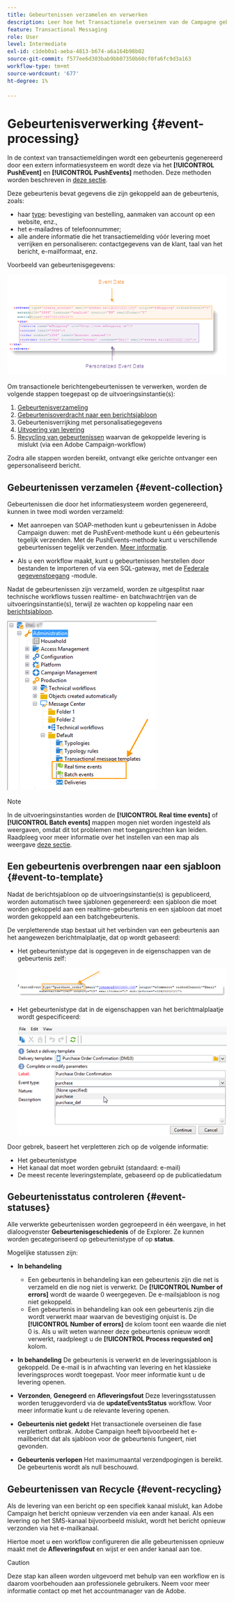 ```yaml
---
title: Gebeurtenissen verzamelen en verwerken
description: Leer hoe het Transactionele overseinen van de Campagne gebeurtenissen verzamelt en verwerkt
feature: Transactional Messaging
role: User
level: Intermediate
exl-id: c1deb0a1-aeba-4813-b674-a6a164b98b02
source-git-commit: f577ee6d303bab9bb07350b60cf0fa6fc9d3a163
workflow-type: tm+mt
source-wordcount: '677'
ht-degree: 1%

---
```


# Gebeurtenisverwerking {#event-processing}

In de context van transactiemeldingen wordt een gebeurtenis gegenereerd door een extern informatiesysteem en wordt deze via het **[!UICONTROL PushEvent]** en **[!UICONTROL PushEvents]** methoden. Deze methoden worden beschreven in [deze sectie](event-description.md).

Deze gebeurtenis bevat gegevens die zijn gekoppeld aan de gebeurtenis, zoals:

* haar [type](transactional.md#create-event-types): bevestiging van bestelling, aanmaken van account op een website, enz.,
* het e-mailadres of telefoonnummer;
* alle andere informatie die het transactiemelding vóór levering moet verrijken en personaliseren: contactgegevens van de klant, taal van het bericht, e-mailformaat, enz.

Voorbeeld van gebeurtenisgegevens:

![](assets/mc-event-request.png)

Om transactionele berichtengebeurtenissen te verwerken, worden de volgende stappen toegepast op de uitvoeringsinstantie(s):

1. [Gebeurtenisverzameling](#event-collection)
1. [Gebeurtenisoverdracht naar een berichtsjabloon](#routing-towards-a-template)
1. Gebeurtenisverrijking met personalisatiegegevens
1. [Uitvoering van levering](delivery-execution.md)
1. [Recycling van gebeurtenissen](#event-recycling) waarvan de gekoppelde levering is mislukt (via een Adobe Campaign-workflow)

Zodra alle stappen worden bereikt, ontvangt elke gerichte ontvanger een gepersonaliseerd bericht.

## Gebeurtenissen verzamelen {#event-collection}

Gebeurtenissen die door het informatiesysteem worden gegenereerd, kunnen in twee modi worden verzameld:

* Met aanroepen van SOAP-methoden kunt u gebeurtenissen in Adobe Campaign duwen: met de PushEvent-methode kunt u één gebeurtenis tegelijk verzenden. Met de PushEvents-methode kunt u verschillende gebeurtenissen tegelijk verzenden. [Meer informatie](event-description.md).

* Als u een workflow maakt, kunt u gebeurtenissen herstellen door bestanden te importeren of via een SQL-gateway, met de [Federale gegevenstoegang](../connect/fda.md) -module.

Nadat de gebeurtenissen zijn verzameld, worden ze uitgesplitst naar technische workflows tussen realtime- en batchwachtrijen van de uitvoeringsinstantie(s), terwijl ze wachten op koppeling naar een [berichtsjabloon](transactional-template.md).

![](assets/mc-event-queues.png)

>[!NOTE]
>
>In de uitvoeringsinstanties worden de **[!UICONTROL Real time events]** of **[!UICONTROL Batch events]** mappen mogen niet worden ingesteld als weergaven, omdat dit tot problemen met toegangsrechten kan leiden. Raadpleeg voor meer informatie over het instellen van een map als weergave [deze sectie](../audiences/folders-and-views.md#turn-a-folder-to-a-view).

## Een gebeurtenis overbrengen naar een sjabloon {#event-to-template}

Nadat de berichtsjabloon op de uitvoeringsinstantie(s) is gepubliceerd, worden automatisch twee sjablonen gegenereerd: een sjabloon die moet worden gekoppeld aan een realtime-gebeurtenis en een sjabloon dat moet worden gekoppeld aan een batchgebeurtenis.

De verpletterende stap bestaat uit het verbinden van een gebeurtenis aan het aangewezen berichtmalplaatje, dat op wordt gebaseerd:

* Het gebeurtenistype dat is opgegeven in de eigenschappen van de gebeurtenis zelf:

  ![](assets/event-type-sample.png)

* Het gebeurtenistype dat in de eigenschappen van het berichtmalplaatje wordt gespecificeerd:

  ![](assets/event-type-select.png)

Door gebrek, baseert het verpletteren zich op de volgende informatie:

* Het gebeurtenistype
* Het kanaal dat moet worden gebruikt (standaard: e-mail)
* De meest recente leveringstemplate, gebaseerd op de publicatiedatum

## Gebeurtenisstatus controleren {#event-statuses}

Alle verwerkte gebeurtenissen worden gegroepeerd in één weergave, in het dialoogvenster **Gebeurtenisgeschiedenis** of de Explorer. Ze kunnen worden gecategoriseerd op gebeurtenistype of op **status**.

Mogelijke statussen zijn:

* **In behandeling**

   * Een gebeurtenis in behandeling kan een gebeurtenis zijn die net is verzameld en die nog niet is verwerkt. De **[!UICONTROL Number of errors]** wordt de waarde 0 weergegeven. De e-mailsjabloon is nog niet gekoppeld.
   * Een gebeurtenis in behandeling kan ook een gebeurtenis zijn die wordt verwerkt maar waarvan de bevestiging onjuist is. De **[!UICONTROL Number of errors]** de kolom toont een waarde die niet 0 is. Als u wilt weten wanneer deze gebeurtenis opnieuw wordt verwerkt, raadpleegt u de **[!UICONTROL Process requested on]** kolom.

* **In behandeling**
De gebeurtenis is verwerkt en de leveringssjabloon is gekoppeld. De e-mail is in afwachting van levering en het klassieke leveringsproces wordt toegepast. Voor meer informatie kunt u de levering openen.
* **Verzonden**, **Genegeerd** en **Afleveringsfout**
Deze leveringsstatussen worden teruggevorderd via de **updateEventsStatus** workflow. Voor meer informatie kunt u de relevante levering openen.
* **Gebeurtenis niet gedekt**
Het transactionele overseinen die fase verplettert ontbrak. Adobe Campaign heeft bijvoorbeeld het e-mailbericht dat als sjabloon voor de gebeurtenis fungeert, niet gevonden.
* **Gebeurtenis verlopen**
Het maximumaantal verzendpogingen is bereikt. De gebeurtenis wordt als null beschouwd.

## Gebeurtenissen van Recycle {#event-recycling}

Als de levering van een bericht op een specifiek kanaal mislukt, kan Adobe Campaign het bericht opnieuw verzenden via een ander kanaal. Als een levering op het SMS-kanaal bijvoorbeeld mislukt, wordt het bericht opnieuw verzonden via het e-mailkanaal.

Hiertoe moet u een workflow configureren die alle gebeurtenissen opnieuw maakt met de **Afleveringsfout** en wijst er een ander kanaal aan toe.

>[!CAUTION]
>
>Deze stap kan alleen worden uitgevoerd met behulp van een workflow en is daarom voorbehouden aan professionele gebruikers. Neem voor meer informatie contact op met het accountmanager van de Adobe.
